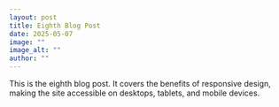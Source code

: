 ```yaml
---
layout: post
title: Eighth Blog Post
date: 2025-05-07
image: ""
image_alt: ""
author: ""
---
```

This is the eighth blog post. It covers the benefits of responsive design, making the site accessible on desktops, tablets, and mobile devices.